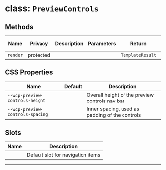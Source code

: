 # class: `PreviewControls`

## Methods

| Name     | Privacy   | Description | Parameters | Return           | Inherited From |
| -------- | --------- | ----------- | ---------- | ---------------- | -------------- |
| `render` | protected |             |            | `TemplateResult` |                |

## CSS Properties

| Name                             | Default | Description                                    |
| -------------------------------- | ------- | ---------------------------------------------- |
| `--wcp-preview-controls-height`  |         | Overall height of the preview controls nav bar |
| `--wcp-preview-controls-spacing` |         | Inner spacing, used as padding of the controls |

## Slots

| Name | Description                       |
| ---- | --------------------------------- |
|      | Default slot for navigation items |

<hr/>
